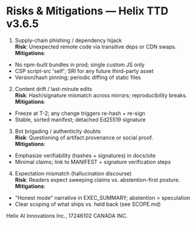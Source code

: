 # Risks & Mitigations — Helix TTD v3.6.5

1) Supply-chain phishing / dependency hijack  
**Risk**: Unexpected remote code via transitive deps or CDN swaps.  
**Mitigations**:
- No npm-built bundles in prod; single custom JS only
- CSP script-src 'self'; SRI for any future third-party asset
- Version/hash pinning; periodic diffing of static files

2) Content drift / last-minute edits  
**Risk**: Hash/signature mismatch across mirrors; reproducibility breaks.  
**Mitigations**:
- Freeze at T-2; any change triggers re-hash + re-sign
- Stable, sorted manifest; detached Ed25519 signature

3) Bot brigading / authenticity doubts  
**Risk**: Questioning of artifact provenance or social proof.  
**Mitigations**:
- Emphasize verifiability (hashes + signatures) in docs/site
- Minimal claims; link to MANIFEST + signature verification steps

4) Expectation mismatch (hallucination discourse)  
**Risk**: Readers expect sweeping claims vs. abstention-first posture.  
**Mitigations**:
- "Honest mode" narrative in EXEC_SUMMARY; abstention > speculation
- Clear scoping of what ships vs. held back (see SCOPE.md)



Helix AI Innovations Inc., 17246102 CANADA INC.
